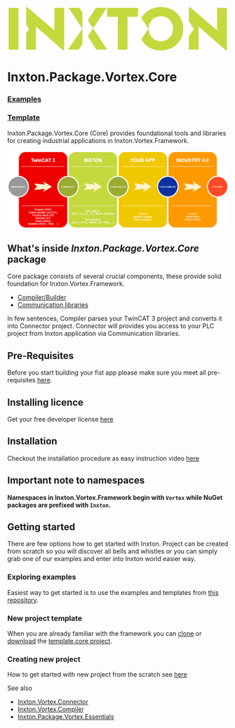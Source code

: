 ![Inxton logo](./../../common_assets/logo.png)

# Inxton.Package.Vortex.Core

### [Examples](https://github.com/Inxton/Examples-Inxton.Package.Vortex.Core)
### [Template](https://github.com/Inxton/template.core)


Inxton.Package.Vortex.Core (Core) provides foundational tools and libraries for creating industrial applications in Inxton.Vortex.Framework.

![tc3 to inxton to your_app to future](./../../common_assets/tc3-inxton-future.png)


## What's inside *Inxton.Package.Vortex.Core* package

Core package consists of several crucial components, these provide solid foundation for Inxton.Vortex.Framework.

- [Compiler/Builder](../../units/Inxton.vortex.compiler.console/README.md)
- [Communication libraries](../../units/Inxton.Vortex.Connector/README.md)

In few sentences, Compiler parses your TwinCAT 3 project and converts it into Connector project. Connector will provides you access to your PLC project from Inxton application via Communication libraries.

## Pre-Requisites

Before you start building your fist app please make sure you meet all pre-requisites [here](~/articles/common/PREREQUISITES.md).

## Installing licence

Get your free developer license [here](~/articles/common/LicenseInstallation.md)

## Installation

Checkout the installation procedure as easy instruction video [here](~/articles/common/INSTALLATION.md)

## Important note to namespaces

**Namespaces in Inxton.Vortex.Framework begin with ```Vortex``` while NuGet packages are prefixed with ```Inxton```.**

## Getting started

There are few options how to get started with Inxton. Project can be created from scratch so you will discover all bells and whistles or you can simply grab one of our examples and enter into Inxton world easier way.

### Exploring examples

Easiest way to get started is to use the examples and templates from [this repository](https://github.com/Inxton/Examples-Inxton.Package.Vortex.Core/).

### New project template

When you are already familiar with the framework you can [clone](https://github.com/Inxton/template.core.git) or [download](https://github.com/Inxton/template.core/archive/master.zip) the [template.core project](https://github.com/Inxton/template.core).

### Creating new project

How to get started with new project from the scratch see [here](../../units/Inxton.vortex.compiler.console/README.md#Getting-started)

See also

* [Inxton.Vortex.Connector](../../units/Inxton.Vortex.Connector/README.md)
* [Inxton.Vortex.Compiler](../../units/Inxton.vortex.compiler.console/README.md)
* [Inxton.Package.Vortex.Essentials](../../02essentials/getting_started/getting_started.md)

